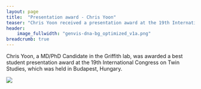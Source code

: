 ```yaml
---
layout: page
title:  "Presentation award - Chris Yoon"
teaser: "Chris Yoon received a presentation award at the 19th International Congress on Twin Studies"
header:
    image_fullwidth: "genvis-dna-bg_optimized_v1a.png"
breadcrumb: true
---
```


Chris Yoon, a MD/PhD Candidate in the Griffith lab, was awarded a best student presentation award at the 19th International Congress on Twin Studies, which was held in Budapest, Hungary.

<div class="row">
    <div class="small-12 columns">
        <img src="/assets/img/team/chris_yoon.jpg">
    </div>
</div>
